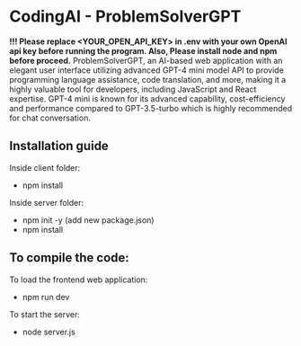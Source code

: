 # CodingAI - ProblemSolverGPT

**!!! Please replace <YOUR_OPEN_API_KEY> in .env with your own OpenAI api key before running the program. Also, Please install node and npm before proceed.**
ProblemSolverGPT, an AI-based web application with an elegant user interface utilizing advanced GPT-4 mini model API to provide programming language assistance, code translation, and more, making it a highly valuable tool for developers, including JavaScript and React expertise. GPT-4 mini is known for its advanced capability, cost-efficiency and performance compared to GPT-3.5-turbo which is highly recommended for chat conversation.


## Installation guide
Inside client folder:
- npm install

Inside server folder:
- npm init -y   (add new package.json)
- npm install 

## To compile the code:
To load the frontend web application:
- npm run dev

To start the server:
- node server.js


